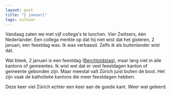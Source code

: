 ```yaml
---
layout: post
title: "2 januari"
tags: cultuur
---
```


Vandaag zaten we met vijf collega's te lunchen. Vier Zwitsers, één Nederlander. Een collega merkte op dat hij niet wist dat het gisteren, 2 januari, een feestdag was. Ik was verbaasd. Zelfs _ik_ als buitenlander wist dat.

Wat bleek, 2 januari is een feestdag ([Berchtoldstag](https://de.wikipedia.org/wiki/Berchtoldstag)), maar lang niet in alle kantons of gemeentes. Ik wist wel dat er veel feestdagen kanton of gemeente gebonden zijn. Maar meestal valt Zürich juist buiten de boot. Het zijn vaak de katholieke kantons die meer feestdagen hebben.

Deze keer viel Zürich echter een keer aan de goede kant. Weer wat geleerd.
